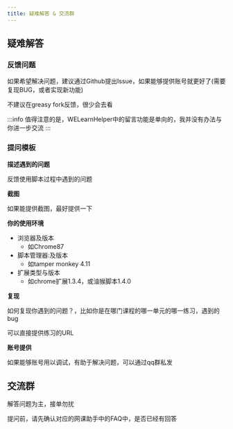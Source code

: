 ```yaml
---
title: 疑难解答 & 交流群
---
```


## 疑难解答

### 反馈问题
如果希望解决问题，建议通过Github提出Issue，如果能够提供账号就更好了(需要复现BUG，或者实现新功能)

不建议在greasy fork反馈，很少会去看

:::info
值得注意的是，WELearnHelper中的留言功能是单向的，我并没有办法与你进一步交流
:::

### 提问模板

**描述遇到的问题**

反馈使用脚本过程中遇到的问题

**截图**

如果能提供截图，最好提供一下

**你的使用环境**

- 浏览器及版本
  - 如Chrome87
- 脚本管理器:及版本
  - 如tamper monkey 4.11
- 扩展类型与版本
  - 如chrome扩展1.3.4，或油猴脚本1.4.0

**复现**

如何复现你遇到的问题？，比如你是在哪门课程的哪一单元的哪一练习，遇到的bug

可以直接提供练习的URL

**账号提供**

如果能够账号用以调试，有助于解决问题，可以通过qq群私发



## 交流群
解答问题为主，接单勿扰

提问前，请先确认对应的网课助手中的FAQ中，是否已经有回答


